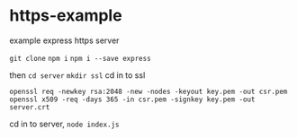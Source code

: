 # https-example

example express https server

`git clone` `npm i` `npm i --save express`

then `cd server` `mkdir ssl` cd in to ssl

`openssl req -newkey rsa:2048 -new -nodes -keyout key.pem -out csr.pem
openssl x509 -req -days 365 -in csr.pem -signkey key.pem -out server.crt`

cd in to server, `node index.js`
